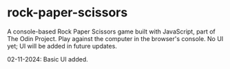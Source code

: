 # rock-paper-scissors

A console-based Rock Paper Scissors game built with JavaScript, part of The Odin Project. Play against the computer in the browser's console. No UI yet; UI will be added in future updates.

02-11-2024: Basic UI added. 